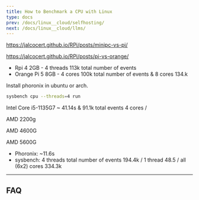 ```yaml
---
title: How to Benchmark a CPU with Linux
type: docs
prev: /docs/linux__cloud/selfhosting/
next: /docs/linux__cloud/llms/
---
```



https://jalcocert.github.io/RPi/posts/minipc-vs-pi/


https://jalcocert.github.io/RPi/posts/pi-vs-orange/

* Rpi 4 2GB - 4 threads 113k total number of events
* Orange Pi 5 8GB - 4 cores 100k total number of events & 8 cores 134.k

Install phoronix in ubuntu or arch.

```sh
sysbench cpu --threads=4 run
```


Intel Core i5-1135G7 ~ 41.14s & 91.1k total events 4 cores / 

<!-- 
https://openbenchmarking.org/result/2403222-NE-INTELI54190 -->


AMD 2200g

AMD 4600G

AMD 5600G

* Phoronix: ~11.6s
* sysbench: 4 threads total number of events 194.4k / 1 thread 48.5 / all (6x2) cores 334.3k


---

## FAQ